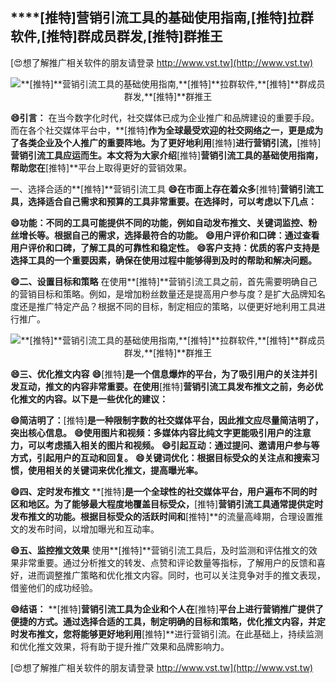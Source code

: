 ## ****[推特]**营销引流工具的基础使用指南,**[推特]**拉群软件,**[推特]**群成员群发,**[推特]**群推王**

[😍想了解推广相关软件的朋友请登录 http://www.vst.tw](http://www.vst.tw)

 <center><img src="https://vst.tw/MP4/tuiguang/png/6.png" alt="**[推特]**营销引流工具的基础使用指南,**[推特]**拉群软件,**[推特]**群成员群发,**[推特]**群推王"></center>

**😄引言：**
在当今数字化时代，社交媒体已成为企业推广和品牌建设的重要手段。而在各个社交媒体平台中，**[推特]**作为全球最受欢迎的社交网络之一，更是成为了各类企业及个人推广的重要阵地。为了更好地利用**[推特]**进行营销引流，**[推特]**营销引流工具应运而生。本文将为大家介绍**[推特]**营销引流工具的基础使用指南，帮助您在**[推特]**平台上取得更好的营销效果。

一、选择合适的**[推特]**营销引流工具
**😄在市面上存在着众多**[推特]**营销引流工具，选择适合自己需求和预算的工具非常重要。在选择时，可以考虑以下几点：**

**😄功能：不同的工具可能提供不同的功能，例如自动发布推文、关键词监控、粉丝增长等。根据自己的需求，选择最符合的功能。**
**😄用户评价和口碑：通过查看用户评价和口碑，了解工具的可靠性和稳定性。**
**😄客户支持：优质的客户支持是选择工具的一个重要因素，确保在使用过程中能够得到及时的帮助和解决问题。**

**😄二、设置目标和策略**
在使用**[推特]**营销引流工具之前，首先需要明确自己的营销目标和策略。例如，是增加粉丝数量还是提高用户参与度？是扩大品牌知名度还是推广特定产品？根据不同的目标，制定相应的策略，以便更好地利用工具进行推广。

 <center><img src="https://vst.tw/MP4/tuiguang/png/6.png" alt="**[推特]**营销引流工具的基础使用指南,**[推特]**拉群软件,**[推特]**群成员群发,**[推特]**群推王"></center>

**😄三、优化推文内容**
**😄**[推特]**是一个信息爆炸的平台，为了吸引用户的关注并引发互动，推文的内容非常重要。在使用**[推特]**营销引流工具发布推文之前，务必优化推文的内容。以下是一些优化的建议：**

**😄简洁明了：**[推特]**是一种限制字数的社交媒体平台，因此推文应尽量简洁明了，突出核心信息。**
**😄使用图片和视频：多媒体内容比纯文字更能吸引用户的注意力，可以考虑插入相关的图片和视频。**
**😄引起互动：通过提问、邀请用户参与等方式，引起用户的互动和回复。**
**😄关键词优化：根据目标受众的关注点和搜索习惯，使用相关的关键词来优化推文，提高曝光率。**

**😄四、定时发布推文**
**[推特]**是一个全球性的社交媒体平台，用户遍布不同的时区和地区。为了能够最大程度地覆盖目标受众，**[推特]**营销引流工具通常提供定时发布推文的功能。根据目标受众的活跃时间和**[推特]**的流量高峰期，合理设置推文的发布时间，以增加曝光和互动率。

**😄五、监控推文效果**
使用**[推特]**营销引流工具后，及时监测和评估推文的效果非常重要。通过分析推文的转发、点赞和评论数量等指标，了解用户的反馈和喜好，进而调整推广策略和优化推文内容。同时，也可以关注竞争对手的推文表现，借鉴他们的成功经验。

**😄结语：**
**[推特]**营销引流工具为企业和个人在**[推特]**平台上进行营销推广提供了便捷的方式。通过选择合适的工具，制定明确的目标和策略，优化推文内容，并定时发布推文，您将能够更好地利用**[推特]**进行营销引流。在此基础上，持续监测和优化推文效果，将有助于提升推广效果和品牌影响力。

[😍想了解推广相关软件的朋友请登录 http://www.vst.tw](http://www.vst.tw)



